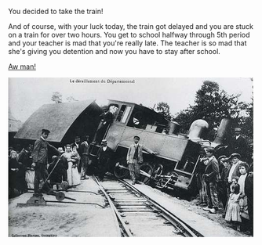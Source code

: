 You decided to take the train!

And of course, with your luck today, the train got delayed and you are stuck on a train for over two hours.
You get to school halfway through 5th period and your teacher is mad that you're really late.
The teacher is so mad that she's giving you detention and now you have to stay after school.

[Aw man!](bad-day.md)

![](images/train-delay.jpg)